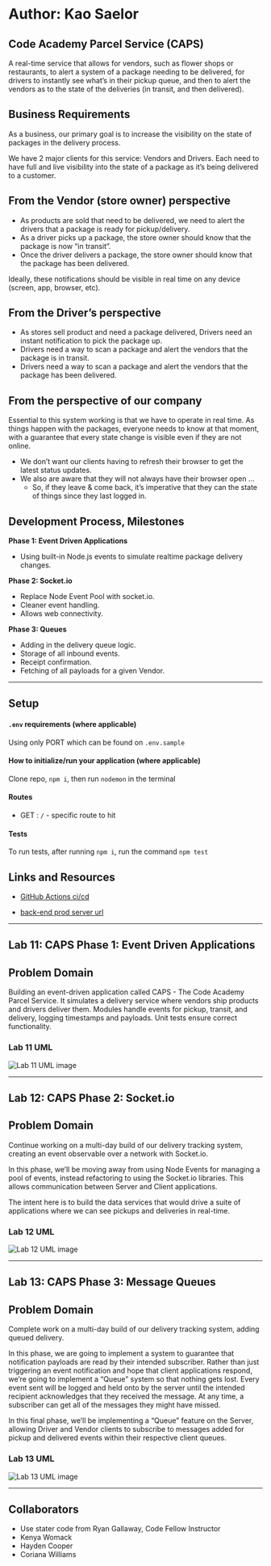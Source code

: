 # Author: Kao Saelor


## Code Academy Parcel Service (CAPS)
A real-time service that allows for vendors, such as flower shops or restaurants, to alert a system of a package needing to be delivered, for drivers to instantly see what’s in their pickup queue, and then to alert the vendors as to the state of the deliveries (in transit, and then delivered).

## Business Requirements
As a business, our primary goal is to increase the visibility on the state of packages in the delivery process.

We have 2 major clients for this service: Vendors and Drivers. Each need to have full and live visibility into the state of a package as it’s being delivered to a customer.

## From the Vendor (store owner) perspective
- As products are sold that need to be delivered, we need to alert the drivers that a package is ready for pickup/delivery.
- As a driver picks up a package, the store owner should know that the package is now “in transit”.
- Once the driver delivers a package, the store owner should know that the package has been delivered.

Ideally, these notifications should be visible in real time on any device (screen, app, browser, etc).

## From the Driver’s perspective

- As stores sell product and need a package delivered, Drivers need an instant notification to pick the package up.
- Drivers need a way to scan a package and alert the vendors that the package is in transit.
- Drivers need a way to scan a package and alert the vendors that the package has been delivered.


## From the perspective of our company

Essential to this system working is that we have to operate in real time. As things happen with the packages, everyone needs to know at that moment, with a guarantee that every state change is visible even if they are not online.

- We don’t want our clients having to refresh their browser to get the latest status updates.
- We also are aware that they will not always have their browser open …
  - So, if they leave & come back, it’s imperative that they can the state of things since they last logged in.


## Development Process, Milestones

**Phase 1: Event Driven Applications**

- Using built-in Node.js events to simulate realtime package delivery changes.

**Phase 2: Socket.io**
- Replace Node Event Pool with socket.io.
- Cleaner event handling.
- Allows web connectivity.

**Phase 3: Queues**
- Adding in the delivery queue logic.
- Storage of all inbound events.
- Receipt confirmation.
- Fetching of all payloads for a given Vendor.

***

## Setup

#### `.env` requirements (where applicable)

Using only PORT which can be found on `.env.sample`

#### How to initialize/run your application (where applicable)

Clone repo, `npm i`, then run `nodemon` in the terminal

#### Routes

- GET : `/` - specific route to hit

#### Tests

To run tests, after running `npm i`, run the command `npm test`

## Links and Resources

- [GitHub Actions ci/cd](https://github.com/CodingKao/caps/pulls?q=is%3Apr+is%3Aclosed)

- [back-end prod server url](https://caps-wvwi.onrender.com)

***

## Lab 11: CAPS Phase 1: Event Driven Applications

## **Problem Domain**

Building an event-driven application called CAPS - The Code Academy Parcel Service. It simulates a delivery service where vendors ship products and drivers deliver them. Modules handle events for pickup, transit, and delivery, logging timestamps and payloads. Unit tests ensure correct functionality.

### Lab 11 UML

![Lab 11 UML image](./assets/Event-Driven-Application-uml.png)


***

## Lab 12: CAPS Phase 2: Socket.io

## **Problem Domain**

Continue working on a multi-day build of our delivery tracking system, creating an event observable over a network with Socket.io.

In this phase, we’ll be moving away from using Node Events for managing a pool of events, instead refactoring to using the Socket.io libraries. This allows communication between Server and Client applications.

The intent here is to build the data services that would drive a suite of applications where we can see pickups and deliveries in real-time.


### Lab 12 UML

![Lab 12 UML image](./assets/Socket.io-uml.png)

***

## Lab 13: CAPS Phase 3: Message Queues

## **Problem Domain**
Complete work on a multi-day build of our delivery tracking system, adding queued delivery.

In this phase, we are going to implement a system to guarantee that notification payloads are read by their intended subscriber. Rather than just triggering an event notification and hope that client applications respond, we’re going to implement a “Queue” system so that nothing gets lost. Every event sent will be logged and held onto by the server until the intended recipient acknowledges that they received the message. At any time, a subscriber can get all of the messages they might have missed.

In this final phase, we’ll be implementing a “Queue” feature on the Server, allowing Driver and Vendor clients to subscribe to messages added for pickup and delivered events within their respective client queues.


### Lab 13 UML

![Lab 13 UML image](./assets/caps-queue-uml.png)

***
## Collaborators

- Use stater code from Ryan Gallaway, Code Fellow Instructor
- Kenya Womack
- Hayden Cooper
- Coriana Williams

